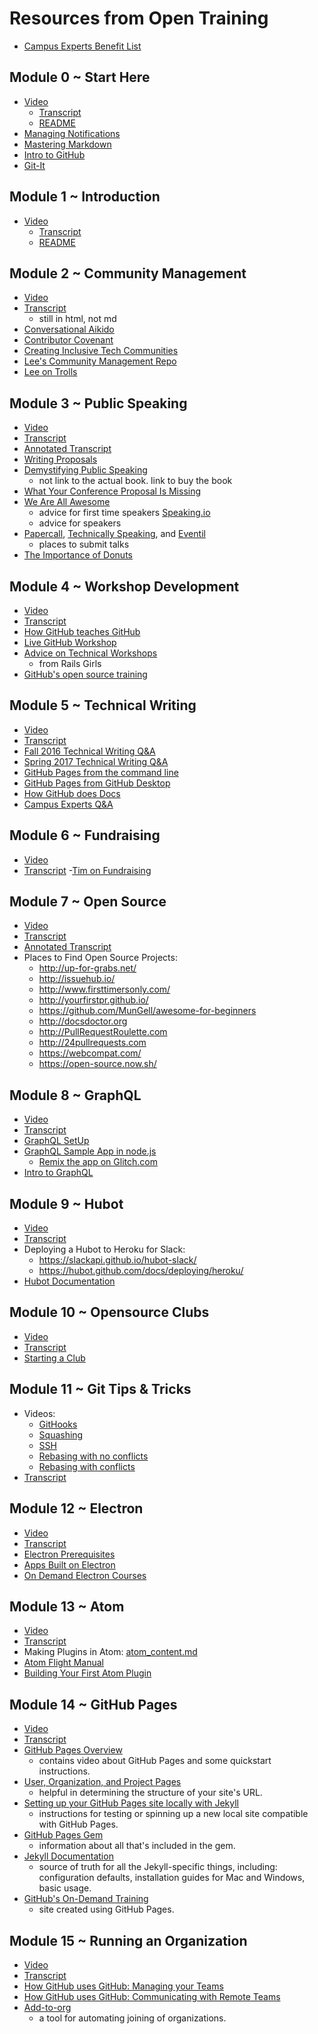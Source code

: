 # Resources from Open Training
- [Campus Experts Benefit List](https://github.com/campus-experts/open-training/blob/master/docs/benefits.md)

## Module 0 ~ Start Here
- [Video](https://www.youtube.com/watch?v=bKCa9LVacUk&list=PLIRjfNq867bdlTQcgcOGATPrVggvfLv1c&index=1)
  - [Transcript](https://github.com/campus-experts/open-training/blob/master/0-start-here/resources/webinar-transcript.md)
  - [README](https://github.com/campus-experts/open-training/blob/master/0-start-here/README.md)
- [Managing Notifications](https://github.com/campus-experts/open-training/blob/master/docs/managing-notifications.md)
- [Mastering Markdown](https://guides.github.com/features/mastering-markdown/)
- [Intro to GitHub](https://services.github.com/on-demand/intro-to-github/)
- [Git-It](https://github.com/jlord/git-it-electron)

## Module 1 ~ Introduction
- [Video](https://www.youtube.com/watch?v=kCs0gSlFM1A&list=PLIRjfNq867bdlTQcgcOGATPrVggvfLv1c&index=2)
  - [Transcript](https://github.com/campus-experts/open-training/blob/master/01-introduction/resources/webinar-transcript.md)
  - [README](https://github.com/campus-experts/open-training/blob/master/01-introduction/README.md)

## Module 2 ~ Community Management
- [Video](https://www.youtube.com/watch?v=PWbP-lk8rX4&index=3&list=PLIRjfNq867bdlTQcgcOGATPrVggvfLv1c)
- [Transcript](https://github.com/campus-experts/open-training/blob/master/02-community-management/resources/webinar-transcript.html)
  - still in html, not md
- [Conversational Aikido](https://github.com/campus-experts/open-training/blob/master/02-community-management/resources/conversational-aikido.md)
- [Contributor Covenant](https://www.contributor-covenant.org/)
- [Creating Inclusive Tech Communities](https://medium.com/samsung-internet-dev/creating-inclusive-tech-communities-e08ee73b4fa1)
- [Lee's Community Management Repo](https://github.com/lee-dohm/community-manager)
- [Lee on Trolls](http://www.lee-dohm.com/2017/02/03/troll-tactics-and-responses/)

## Module 3 ~ Public Speaking
- [Video](https://www.youtube.com/watch?v=22IFQLDQvfQ&index=4&list=PLIRjfNq867bdlTQcgcOGATPrVggvfLv1c)
- [Transcript](https://github.com/campus-experts/open-training/blob/master/03-public-speaking/resources/webinar-transcript.md)
- [Annotated Transcript](https://github.com/campus-experts/open-training/blob/master/03-public-speaking/resources/annotated-transcript.md)
- [Writing Proposals](https://github.com/campus-experts/open-training/blob/master/03-public-speaking/resources/writing-proposals.md)
- [Demystifying Public Speaking](https://abookapart.com/products/demystifying-public-speaking)
  - not link to the actual book. link to buy the book
- [What Your Conference Proposal Is Missing](http://www.sarahmei.com/blog/2014/04/07/what-your-conference-proposal-is-missing/)
- [We Are All Awesome](http://weareallaweso.me/)
  - advice for first time speakers
[Speaking.io](http://speaking.io/)
  - advice for speakers
- [Papercall](https://www.papercall.io/), [Technically Speaking](https://tinyletter.com/techspeak), and [Eventil](https://eventil.com/)
  - places to submit talks
- [The Importance of Donuts](http://larahogan.me/donuts/)

## Module 4 ~ Workshop Development
- [Video](https://www.youtube.com/watch?v=FR2JbCbSDSc&index=5&list=PLIRjfNq867bdlTQcgcOGATPrVggvfLv1c)
- [Transcript](https://github.com/campus-experts/open-training/blob/master/04-workshop-development/resources/webinar-transcript.md)
- [How GitHub teaches GitHub](https://github.com/campus-experts/open-training/blob/master/04-workshop-development/resources/how-github-teaches-github.md)
- [Live GitHub Workshop](https://www.youtube.com/watch?v=1HTalMpRSgY)
- [Advice on Technical Workshops](http://coaching.rubymonstas.org/)
  - from Rails Girls
- [GitHub's open source training](https://github.com/github/training-kit)

## Module 5 ~ Technical Writing
- [Video](https://www.youtube.com/watch?v=sxXvfttdzKg&index=6&list=PLIRjfNq867bdlTQcgcOGATPrVggvfLv1c)
- [Transcript](https://github.com/campus-experts/open-training/blob/master/05-technical-writing/resources/webinar-transcript.md)
- [Fall 2016 Technical Writing Q&A](https://github.com/campus-experts/fall-2016/blob/master/docs/technical-writing-answers.md)
- [Spring 2017 Technical Writing Q&A](https://github.com/campus-experts/spring-2017/issues/25#issuecomment-294971349)
- [GitHub Pages from the command line](https://services.github.com/on-demand/github-cli/)
- [GitHub Pages from GitHub Desktop](https://services.github.com/on-demand/github-desktop/)
- [How GitHub does Docs](https://github.com/campus-experts/open-training/blob/master/05-technical-writing/resources/how-github-does-docs.md)
- [Campus Experts Q&A](https://github.com/campus-experts/open-training/blob/master/05-technical-writing/resources/q%26a.md)

## Module 6 ~ Fundraising
- [Video](https://www.youtube.com/watch?v=SZDuPf2-vhA&index=7&list=PLIRjfNq867bdlTQcgcOGATPrVggvfLv1c)
- [Transcript](https://github.com/campus-experts/open-training/blob/master/06-fundraising/resources/webinar-transcript.md)
-[Tim on Fundraising](https://github.com/campus-experts/open-training/blob/master/06-fundraising/resources/fundraising.md)

## Module 7 ~ Open Source
- [Video](https://www.youtube.com/watch?v=VNUiXLN8Q8M&list=PLIRjfNq867bdlTQcgcOGATPrVggvfLv1c&index=8)
- [Transcript](https://github.com/campus-experts/open-training/blob/master/07-opensource/resources/webinar-transcript.md)
- [Annotated Transcript](https://github.com/campus-experts/open-training/blob/master/07-opensource/resources/annotated-transcript.md)
- Places to Find Open Source Projects:
  - http://up-for-grabs.net/
  - http://issuehub.io/
  - http://www.firsttimersonly.com/
  - http://yourfirstpr.github.io/
  - https://github.com/MunGell/awesome-for-beginners
  - http://docsdoctor.org
  - http://PullRequestRoulette.com
  - http://24pullrequests.com
  - https://webcompat.com/
  - https://open-source.now.sh/

## Module 8 ~ GraphQL
- [Video](https://www.youtube.com/watch?v=PPWWPLuN4nU&index=9&list=PLIRjfNq867bdlTQcgcOGATPrVggvfLv1c)
- [Transcript](https://github.com/campus-experts/open-training/blob/master/08-graphql/resources/webinar-transcript.md)
- [GraphQL SetUp](https://gist.github.com/wilhelmklopp/96309b04f67d4ac029d1880ca26fc2aa)
- [GraphQL Sample App in node.js](https://github-graphql-example-app.glitch.me/)
  - [Remix the app on Glitch.com](https://glitch.com/edit/#!/puzzled-peony?path=README.md:1:0)
- [Intro to GraphQL](https://services.github.com/on-demand/graphql/)

## Module 9 ~ Hubot
- [Video](https://www.youtube.com/watch?v=9AuKvqdSS6c&index=10&list=PLIRjfNq867bdlTQcgcOGATPrVggvfLv1c)
- [Transcript](https://github.com/campus-experts/open-training/blob/master/09-hubot/resources/webinar-transcript.md)
- Deploying a Hubot to Heroku for Slack:
  - https://slackapi.github.io/hubot-slack/
  - https://hubot.github.com/docs/deploying/heroku/
- [Hubot Documentation](https://hubot.github.com/docs/)

## Module 10 ~ Opensource Clubs
- [Video](https://www.youtube.com/watch?v=eLfyXT7tcDE&index=11&list=PLIRjfNq867bdlTQcgcOGATPrVggvfLv1c)
- [Transcript](https://github.com/campus-experts/open-training/blob/master/10-opensource-clubs/resources/webinar-transcript.md)
- [Starting a Club](https://github.com/campus-experts/open-training/blob/master/10-opensource-clubs/resources/starting-a-club.md)

## Module 11 ~ Git Tips & Tricks
- Videos:
  - [GitHooks](https://www.youtube.com/watch?v=ca2Zw3hR5uo&index=11&list=PLIRjfNq867bdlTQcgcOGATPrVggvfLv1c)
  - [Squashing](https://www.youtube.com/watch?v=AmyXHwLKrLA&index=13&list=PLIRjfNq867bdlTQcgcOGATPrVggvfLv1c)
  - [SSH](https://www.youtube.com/watch?v=PrkrcMfVkHo&index=12&list=PLIRjfNq867bdlTQcgcOGATPrVggvfLv1c)
  - [Rebasing with no conflicts](https://www.youtube.com/watch?v=OBhhd2ozSsw&index=14&list=PLIRjfNq867bdlTQcgcOGATPrVggvfLv1c)
  - [Rebasing with conflicts](https://www.youtube.com/watch?v=lDRTMR5frG4&index=15&list=PLIRjfNq867bdlTQcgcOGATPrVggvfLv1c)
- [Transcript](https://github.com/campus-experts/open-training/blob/master/11-git-tips-and-tricks/resources/webinar-transcript.md)

## Module 12 ~ Electron
- [Video](https://www.youtube.com/watch?v=-uBlR1ke1bM&index=12&list=PLIRjfNq867bdlTQcgcOGATPrVggvfLv1c)
- [Transcript](https://github.com/campus-experts/open-training/blob/master/12-electron/resources/webinar-transcript.md)
- [Electron Prerequisites](https://gist.github.com/hollenberry/fb784b4a630d274469f09bff18eaa26a)
- [Apps Built on Electron](https://electron.atom.io/apps/)
- [On Demand Electron Courses](https://services.github.com/on-demand/electron/)

## Module 13 ~ Atom
- [Video](https://www.youtube.com/watch?v=ma1PmLRcLKc&index=13&list=PLIRjfNq867bdlTQcgcOGATPrVggvfLv1c)
- [Transcript](https://github.com/campus-experts/open-training/blob/master/13-atom/resources/webinar-transcript.md)
- Making Plugins in Atom: [atom_content.md](https://github.com/campus-experts/open-training/blob/master/13-atom/resources/atom-content.md)
- [Atom Flight Manual](http://flight-manual.atom.io/)
- [Building Your First Atom Plugin](https://github.com/blog/2231-building-your-first-atom-plugin)

## Module 14 ~ GitHub Pages
- [Video](https://www.youtube.com/watch?v=8ZbCasdaR6Y&list=PLIRjfNq867bdlTQcgcOGATPrVggvfLv1c&index=13)
- [Transcript](https://github.com/campus-experts/open-training/blob/master/14-github-pages/resources/webinar-transcript.md)
- [GitHub Pages Overview](https://pages.github.com/)
  - contains video about GitHub Pages and some quickstart instructions.
- [User, Organization, and Project Pages](https://help.github.com/articles/user-organization-and-project-pages/)
  - helpful in determining the structure of your site's URL.
- [Setting up your GitHub Pages site locally with Jekyll](https://help.github.com/articles/setting-up-your-github-pages-site-locally-with-jekyll/#step-2-install-jekyll-using-bundler)
  - instructions for testing or spinning up a new local site compatible with GitHub Pages.
- [GitHub Pages Gem](https://github.com/github/pages-gem)
  - information about all that's included in the gem.
- [Jekyll Documentation](https://jekyllrb.com/docs/home/)
  - source of truth for all the Jekyll-specific things, including: configuration defaults, installation guides for Mac and Windows, basic usage.
- [GitHub's On-Demand Training](https://services.github.com/on-demand/)
  - site created using GitHub Pages.

## Module 15 ~ Running an Organization
- [Video](https://www.youtube.com/watch?v=67ypYKihMiw&index=19&list=PLIRjfNq867bdlTQcgcOGATPrVggvfLv1c)
- [Transcript](https://github.com/campus-experts/open-training/blob/master/15-running-an-org/resources/webinar-transcript.md)
- [How GitHub uses GitHub: Managing your Teams](https://resources.github.com/webcasts/GitHub-managing-your-teams/)
- [How GitHub uses GitHub: Communicating with Remote Teams](https://resources.github.com/webcasts/GitHub-communicating-with-remote-teams/)
- [Add-to-org](https://github.com/benbalter/add-to-org)
  - a tool for automating joining of organizations.
